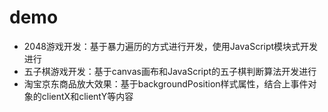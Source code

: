 # demo

+ 2048游戏开发：基于暴力遍历的方式进行开发，使用JavaScript模块式开发进行
+ 五子棋游戏开发：基于canvas画布和JavaScript的五子棋判断算法开发进行
+ 淘宝京东商品放大效果：基于backgroundPosition样式属性，结合上事件对象的clientX和clientY等内容